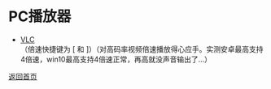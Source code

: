 # PC播放器 

* [VLC](https://www.videolan.org)             
（倍速快捷键为 [ 和 ]）（对高码率视频倍速播放得心应手。实测安卓最高支持4倍速，win10最高支持4倍速正常，再高就没声音输出了...）           


[返回首页](../README.md)          
